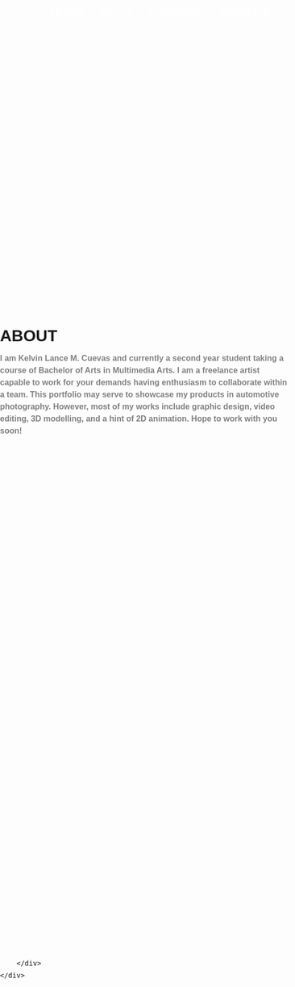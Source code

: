 <!doctype html>
<html>
<head>
<title>The Kelvin Cuevas Collection</title>
	<meta name="viewport" content="width=device-width, initial-scale=1.0">
	<link href="https://cdn.jsdelivr.net/npm/bootstrap@5.0.0-beta3/dist/css/bootstrap.min.css" rel="stylesheet" integrity="sha384-eOJMYsd53ii+scO/bJGFsiCZc+5NDVN2yr8+0RDqr0Ql0h+rP48ckxlpbzKgwra6" crossorigin="anonymous">
</head>
<style>
	html, body {
		margin: 0;
		padding: 0;
	}
	body {
		font-family: 'Arial', sans serif; 
		font-size: 16px;
		line-height: 24px;
	}
	.container {
		background-image: url("Website Background.jpg");
		background-position: center top;
		background-repeat: no-repeat;
		background-size: cover;
		
		max-width: 1366px;
		margin: auto;
	}
	@media screen and (max-width: 768px) {
		.container {
			background-size: 768px;
		}
	}
	.nav-items {
		display: flex;
		flex-wrap: wrap;
		justify-content: flex-end;
		padding: 24px;
	}
	.bHome, .bAbout, .bCollection, .bBehance {
		text-decoration: none;
		color: white;
		padding: 0 16px;
		font-size: 25px;
	}
	.bHome:hover, .bAbout:hover, .bCollection:hover, .bBehance:hover {color: #00ffb4;}
	
	
	@media screen and (max-width: 768px) {
		.bHome, .bAbout, .bCollection, .bBehance {
			font-size: 20px;
		}
	}
	
	@media screen and (max-width: 320px) {
		.container {
			background-size: 320px;
		}
	}
	.nav-items {
		display: flex;
		flex-wrap: wrap;
		justify-content: flex-end;
		padding: 24px;
	}
	
	@media screen and (max-width: 320px) {
		.bHome, .bAbout, .bCollection, .bBehance {
			font-size: 8px;
		}
	}
	
	.about {
		max-width: 800px;
		margin: auto;
		
		padding-top: 550px;
		padding-bottom: 1000px;
	}
	@media screen and (max-width: 768px) {
		.about {
			padding-top: 250px;
			padding-bottom: 550px;
			max-width: 700px;
			font-size: 14px;
		}
	}
	@media screen and (max-width: 320px) {
		.about {
			padding-top: 50px;
			font-size: 8px;
		}
	}
	.about p {
		color: gray;
		font-weight: bold;
	}
	
	@media screen and (max-width: 320px) {
		.about p {
			padding-top: 1px;
			font-size: 12x;
			line-height: 12px;
		}
	}
	
	@media screen and (max-width: 320px) {
		h1 {
			font-size: 10px;
			margin-bottom: 1px;
			line-height: 14px;	
		}
	}
</style>

<body>
	<div class="container">
		<nav class="nav-items">
			<a class="bHome" href="#A1">Home</a>
			<a class="bAbout" href="#about">About</a>
			<a class="bCollection" href="#collection">Collection</a>
			<a class="bBehance" href="https://www.behance.net/kelvincuevas">Behance</a>
		</nav>
		<div class="about" id="about">
			<h1>ABOUT</h1>
			<p>
				I am Kelvin Lance M. Cuevas and currently a second year student taking a course of Bachelor of Arts in Multimedia Arts. I am  a freelance artist capable to work  for your demands having enthusiasm to collaborate within a team. This portfolio may serve to showcase my products in automotive photography. However, most of my works include graphic design, video editing, 3D modelling, and a hint of 2D animation. Hope to work with you soon!
			</p>
		</div>
		<div class="collection" id="collection">
		
		</div>
	</div>
	
</body>
</html>
